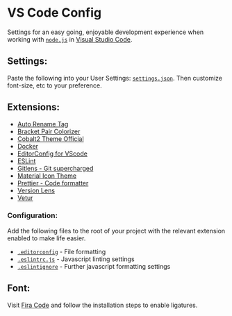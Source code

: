 # VS Code Config
Settings for an easy going, enjoyable development experience when working with [`node.js`](https://nodejs.org/en/) in [Visual Studio Code](https://code.visualstudio.com/).

## Settings:

Paste the following into your User Settings: [`settings.json`](./settings.json). Then customize font-size, etc to your preference.

## Extensions:
- [Auto Rename Tag](https://marketplace.visualstudio.com/items?itemName=formulahendry.auto-rename-tag)
- [Bracket Pair Colorizer](https://marketplace.visualstudio.com/items?itemName=CoenraadS.bracket-pair-colorizer)
- [Cobalt2 Theme Official](https://marketplace.visualstudio.com/items?itemName=wesbos.theme-cobalt2)
- [Docker](https://marketplace.visualstudio.com/items?itemName=PeterJausovec.vscode-docker)
- [EditorConfig for VScode](https://marketplace.visualstudio.com/items?itemName=EditorConfig.EditorConfig)
- [ESLint](https://marketplace.visualstudio.com/items?itemName=dbaeumer.vscode-eslint)
- [Gitlens - Git supercharged](https://marketplace.visualstudio.com/items?itemName=eamodio.gitlens)
- [Material Icon Theme](https://marketplace.visualstudio.com/items?itemName=PKief.material-icon-theme)
- [Prettier - Code formatter](https://marketplace.visualstudio.com/items?itemName=esbenp.prettier-vscode)
- [Version Lens](https://marketplace.visualstudio.com/items?itemName=pflannery.vscode-versionlens)
- [Vetur](https://marketplace.visualstudio.com/items?itemName=octref.vetur)

### Configuration:
Add the following files to the root of your project with the relevant extension enabled to make life easier.

- [`.editorconfig`](./.editorconfig) - File formatting
- [`.eslintrc.js`](./.eslintrc.js) - Javascript linting settings
- [`.eslintignore`](./.eslintignore) - Further javascript formatting settings

## Font:
Visit [Fira Code](https://github.com/tonsky/FiraCode) and follow the installation steps to enable ligatures.
